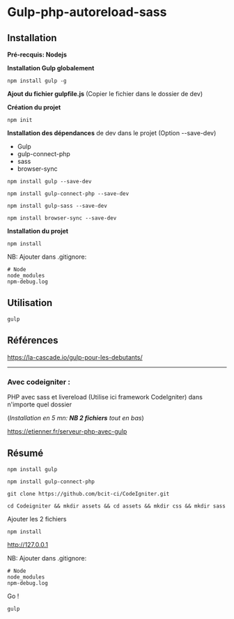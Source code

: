 # Gulp-php-autoreload-sass

## Installation

**Pré-recquis: Nodejs**

**Installation Gulp globalement**

```
npm install gulp -g
```

**Ajout du fichier gulpfile.js** (Copier le fichier dans le dossier de dev)


**Création du projet**
```
npm init
```

**Installation des dépendances** de dev dans le projet (Option  --save-dev)
- Gulp
- gulp-connect-php
- sass
- browser-sync

```
npm install gulp --save-dev
```

```
npm install gulp-connect-php --save-dev
```

```
npm install gulp-sass --save-dev
```

```
npm install browser-sync --save-dev

```
**Installation du projet**
```
npm install 
```


NB:
Ajouter dans .gitignore:

```
# Node
node_modules
npm-debug.log
```

## Utilisation
```
gulp
```



## Références

https://la-cascade.io/gulp-pour-les-debutants/

-------




### Avec codeigniter :

 PHP avec sass et livereload (Utilise ici framework CodeIgniter)
 dans n'importe quel dossier
 
 (*Installation en 5 mn: **NB 2 fichiers** tout en bas*)
 
 https://etienner.fr/serveur-php-avec-gulp
 
 ## Résumé

```
npm install gulp
```

```
npm install gulp-connect-php
```

```
git clone https://github.com/bcit-ci/CodeIgniter.git
```

```
cd Codeigniter && mkdir assets && cd assets && mkdir css && mkdir sass
```

Ajouter les 2 fichiers

```
npm install
```

http://127.0.0.1

NB:
Ajouter dans .gitignore:

```
# Node
node_modules
npm-debug.log
```
Go !

```
gulp
```



